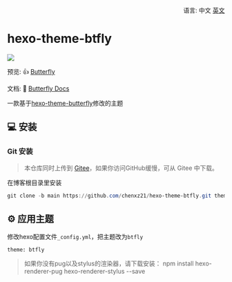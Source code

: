 <div align="right">
  语言:
  中文
  <a title="English" href="/README.md">英文</a>
</div>

# hexo-theme-btfly

![](https://cdn.jsdelivr.net/gh/jerryc127/CDN@m2/img/theme-butterfly-readme.png)

预览: 👍 [Butterfly](https://www.chenxuezhi.top)

文档: 📖 [Butterfly Docs](https://butterfly.js.org/posts/21cfbf15/)

一款基于[hexo-theme-butterfly](https://github.com/jerryc127/hexo-theme-butterfly)修改的主题

## 💻 安装

### Git 安装

> 本仓库同时上传到 [Gitee](https://gitee.com/chenxz21/hexo-theme-btfly.git)，如果你访问GitHub缓慢，可从 Gitee 中下载。

在博客根目录里安装
```powershell
git clone -b main https://github.com/chenxz21/hexo-theme-btfly.git themes/btfly
```

## ⚙ 应用主题

修改hexo配置文件`_config.yml`，把主题改为`btfly`

```
theme: btfly
```

>如果你没有pug以及stylus的渲染器，请下载安装： npm install hexo-renderer-pug hexo-renderer-stylus --save
